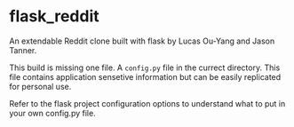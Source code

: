 flask\_reddit
============

An extendable Reddit clone built with flask by Lucas Ou-Yang and Jason Tanner.

This build is missing one file. A `config.py` file in the currect directory. This
file contains application sensetive information but can be easily replicated for 
personal use.


Refer to the flask project configuration options to understand what to put in your own
config.py file.
